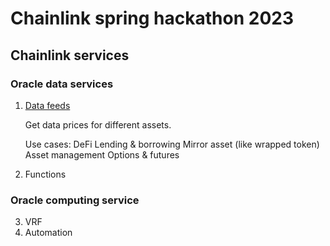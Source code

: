 # Chainlink spring hackathon 2023

## Chainlink services

### Oracle data services

1. [Data feeds](https://docs.chain.link/data-feeds/)

   Get data prices for different assets.

   Use cases:
   DeFi
   Lending & borrowing
   Mirror asset (like wrapped token)
   Asset management
   Options & futures

2. Functions

### Oracle computing service

3. VRF
4. Automation
